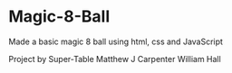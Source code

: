 # Magic-8-Ball
Made a basic magic 8 ball using html, css and JavaScript

Project by Super-Table
Matthew J Carpenter
William Hall
